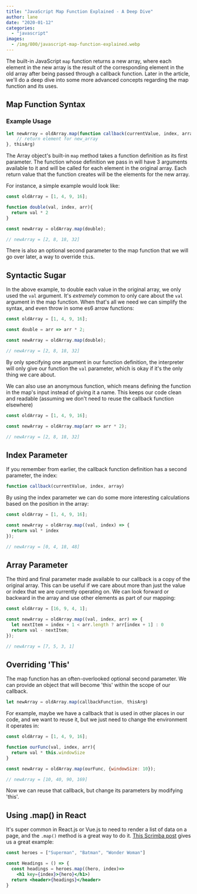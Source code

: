 ```yaml
---
title: "JavaScript Map Function Explained - A Deep Dive"
author: lane
date: "2020-01-12"
categories: 
  - "javascript"
images:
  - /img/800/javascript-map-function-explained.webp
---
```


The built-in JavaScript `map` function returns a new array, where each element in the new array is the result of the corresponding element in the old array after being passed through a callback function. Later in the article, we'll do a deep dive into some more advanced concepts regarding the map function and its uses.

## Map Function Syntax

### Example Usage

```js
let newArray = oldArray.map(function callback(currentValue, index, array) {
    // return element for new_array
}, thisArg)
```

The Array object's built-in `map` method takes a function definition as its first parameter. The function whose definition we pass in will have 3 arguments available to it and will be called for each element in the original array. Each return value that the function creates will be the elements for the new array.

For instance, a simple example would look like:

```js
const oldArray = [1, 4, 9, 16];

function double(val, index, arr){
  return val * 2
}

const newArray = oldArray.map(double);

// newArray = [2, 8, 18, 32]
```

There is also an optional second parameter to the map function that we will go over later, a way to override `thi`s.

## Syntactic Sugar

In the above example, to double each value in the original array, we only used the `val` argument. It's _extremely_ common to only care about the `val` argument in the map function. When that's all we need we can simplify the syntax, and even throw in some es6 arrow functions:

```js
const oldArray = [1, 4, 9, 16];

const double = arr => arr * 2;

const newArray = oldArray.map(double);

// newArray = [2, 8, 18, 32]
```

By only specifying one argument in our function definition, the interpreter will only give our function the `val` parameter, which is okay if it's the only thing we care about.

We can also use an anonymous function, which means defining the function in the map's input instead of giving it a name. This keeps our code clean and readable (assuming we don't need to reuse the callback function elsewhere)

```js
const oldArray = [1, 4, 9, 16];

const newArray = oldArray.map(arr => arr * 2);

// newArray = [2, 8, 18, 32]
```

## Index Parameter

If you remember from earlier, the callback function definition has a second parameter, the index:

```js
function callback(currentValue, index, array)
```

By using the index parameter we can do some more interesting calculations based on the position in the array:

```js
const oldArray = [1, 4, 9, 16];

const newArray = oldArray.map((val, index) => {
  return val * index
});

// newArray = [0, 4, 18, 48]
```

## Array Parameter

The third and final parameter made available to our callback is a copy of the original array. This can be useful if we care about more than just the value or index that we are currently operating on. We can look forward or backward in the array and use other elements as part of our mapping:

```js
const oldArray = [16, 9, 4, 1];

const newArray = oldArray.map((val, index, arr) => {
  let nextItem = index + 1 < arr.length ? arr[index + 1] : 0
  return val - nextItem;
});

// newArray = [7, 5, 3, 1]
```

## Overriding 'This'

The map function has an often-overlooked optional second parameter. We can provide an object that will become 'this' within the scope of our callback.

```js
let newArray = oldArray.map(callbackFunction, thisArg)
```

For example, maybe we have a callback that is used in other places in our code, and we want to reuse it, but we just need to change the environment it operates in:

```js
const oldArray = [1, 4, 9, 16];

function ourFunc(val, index, arr){
  return val * this.windowSize
}

const newArray = oldArray.map(ourFunc, {windowSize: 10});

// newArray = [10, 40, 90, 169]
```

Now we can reuse that callback, but change its parameters by modifying 'this'.

## Using .map() in React

It's super common in React.js or Vue.js to need to render a list of data on a page, and the `.map()` method is a great way to do it. [This Scrimba post](https://scrimba.com/articles/react-list-array-with-map-function/) gives us a great example:

```jsx
const heroes = ["Superman", "Batman", "Wonder Woman"]

const Headings = () => {
  const headings = heroes.map((hero, index)=>
    <h1 key={index}>{hero}</h1>)
  return <header>{headings}</header>
}
```
